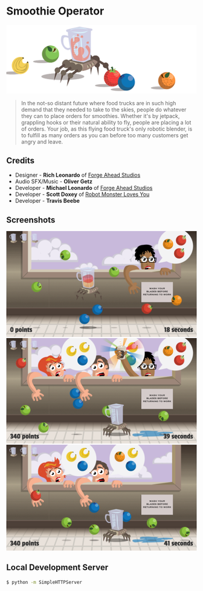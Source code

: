 # Smoothie Operator

![](blender_images/hero.png)

> In the not-so distant future where food trucks are in such high demand that they needed to take to the skies, people do whatever they can to place orders for smoothies. Whether it's by jetpack, grappling hooks or their natural ability to fly, people are placing a lot of orders. Your job, as this flying food truck's only robotic blender, is to fulfill as many orders as you can before too many customers get angry and leave.

## Credits

- Designer - **Rich Leonardo** of [Forge Ahead Studios](http://forgeaheadstudios.com/)
- Audio SFX/Music - **Oliver Getz**
- Developer - **Michael Leonardo** of [Forge Ahead Studios](http://forgeaheadstudios.com/)
- Developer - **Scott Doxey** of [Robot Monster Loves You](http://robotmonsterlovesyou.com/)
- Developer - **Travis Beebe**

## Screenshots

![](screenshots/in_game_1.png)
![](screenshots/in_game_2.png)
![](screenshots/in_game_3.png)

## Local Development Server

```bash
$ python -m SimpleHTTPServer
```
